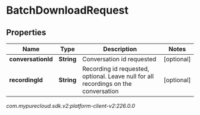 # BatchDownloadRequest


## Properties

| Name | Type | Description | Notes |
| ------------ | ------------- | ------------- | ------------- |
| **conversationId** | **String** | Conversation id requested |  [optional] |
| **recordingId** | **String** | Recording id requested, optional.  Leave null for all recordings on the conversation |  [optional] |




_com.mypurecloud.sdk.v2:platform-client-v2:226.0.0_
